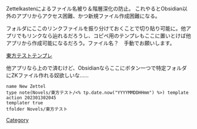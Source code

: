Zettelkastenによるファイル名被り＆階層深化の防止。
これやるとObsidian以外のアプリからアクセス困難、かつ新規ファイル作成困難になる。

フォルダにここのリンクファイルを振り分けておくことで切り貼り可能に。他アプリでもリンクなら辿れるだろうし、コピペ用のテンプレもここに置いとけば他アプリから作成可能になるだろう。ファイル名？　手動でお願いします。

[東方テストテンプレ](東方テスト/202301302045.md)

他アプリなら上ので済むけど、Obsidianならここにボタン一つで特定フォルダにZKファイル作れる奴欲しいな……

```button
name New Zettel
type note(Novels/東方テスト/<% tp.date.now("YYYYMMDDHHmm") %>) template
action 202301302045
templater true
tfolder Novels/東方テスト
```


[Category](東方テスト/202305011427.md)
